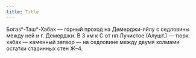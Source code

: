 ```yaml
---
title: Title
---
```


Богаз*-Таш*-Хабах — горный проход на Демерджи-яйлу с седловины между ней и г.
Демерджи. В 3 км к С от нп Лучистое (Алушт.) — тюрк. хабах — каменный затвор —
на седловине между двумя холмами остатки старинных стен Ж–4.
